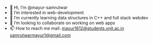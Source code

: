 - 👋 Hi, I’m @mayur-samrutwar
- 👀 I’m interested in web-development
- 🌱 I’m currently learning data structures in C++ and full stack webdev
- 💞️ I’m looking to collaborate on working on web apps
- 📫 How to reach me mail: mayur1612@students.vnit.ac.in samrutwarmayur1@gmail.com

<!---
mayur-samrutwar/mayur-samrutwar is a ✨ special ✨ repository because its `README.md` (this file) appears on your GitHub profile.
You can click the Preview link to take a look at your changes.
--->
